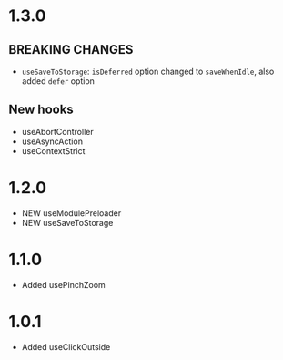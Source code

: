 # 1.3.0

## BREAKING CHANGES

- `useSaveToStorage`: `isDeferred` option changed to `saveWhenIdle`, also added `defer` option

## New hooks

- useAbortController
- useAsyncAction
- useContextStrict

# 1.2.0

- NEW useModulePreloader
- NEW useSaveToStorage

# 1.1.0

- Added usePinchZoom

# 1.0.1

- Added useClickOutside
